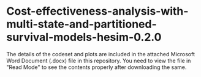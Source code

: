 # Cost-effectiveness-analysis-with-multi-state-and-partitioned-survival-models-hesim-0.2.0

The details of the codeset and plots are included in the attached Microsoft Word Document (.docx) file in this repository. 
You need to view the file in "Read Mode" to see the contents properly after downloading the same.
